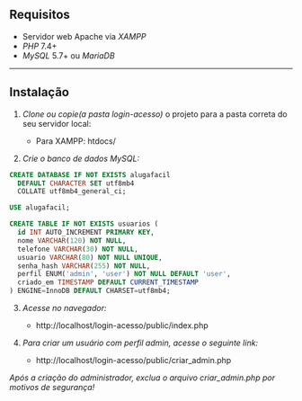 ## Requisitos

- Servidor web Apache via *XAMPP*
- *PHP* 7.4+
- *MySQL* 5.7+ ou *MariaDB*

---

## Instalação

1. *Clone ou copie(a pasta login-acesso)* o projeto para a pasta correta do seu servidor local:

   - Para XAMPP: htdocs/

2. *Crie o banco de dados MySQL:*

```sql
CREATE DATABASE IF NOT EXISTS alugafacil
  DEFAULT CHARACTER SET utf8mb4 
  COLLATE utf8mb4_general_ci;

USE alugafacil;

CREATE TABLE IF NOT EXISTS usuarios (
  id INT AUTO_INCREMENT PRIMARY KEY,
  nome VARCHAR(120) NOT NULL,
  telefone VARCHAR(30) NOT NULL,
  usuario VARCHAR(80) NOT NULL UNIQUE,
  senha_hash VARCHAR(255) NOT NULL,
  perfil ENUM('admin', 'user') NOT NULL DEFAULT 'user',
  criado_em TIMESTAMP DEFAULT CURRENT_TIMESTAMP
) ENGINE=InnoDB DEFAULT CHARSET=utf8mb4;
```
3. *Acesse no navegador:*
   
   - http://localhost/login-acesso/public/index.php

4. *Para criar um usuário com perfil admin, acesse o seguinte link:*
   
   - http://localhost/login-acesso/public/criar_admin.php

*Após a criação do administrador, exclua o arquivo criar_admin.php por motivos de segurança!*
